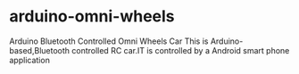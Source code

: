 # arduino-omni-wheels
Arduino Bluetooth Controlled Omni Wheels Car
This is Arduino-based,Bluetooth controlled RC car.IT is controlled by a Android smart phone application


